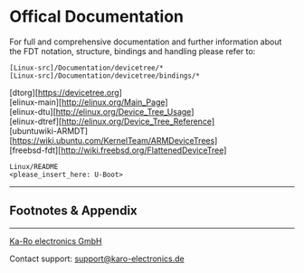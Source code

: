# Offical Documentation

For full and comprehensive documentation and further information about the FDT
notation, structure, bindings and handling please refer to:


```
[Linux-src]/Documentation/devicetree/*
[Linux-src]/Documentation/devicetree/bindings/*
```

[dtorg][https://devicetree.org]  
[elinux-main][http://elinux.org/Main_Page]  
[elinux-dtu][http://elinux.org/Device_Tree_Usage]  
[elinux-dtref][http://elinux.org/Device_Tree_Reference]  
[ubuntuwiki-ARMDT][https://wiki.ubuntu.com/KernelTeam/ARMDeviceTrees]  
[freebsd-fdt][http://wiki.freebsd.org/FlattenedDeviceTree]  


```
Linux/README
<please_insert_here: U-Boot>
```

---
## Footnotes & Appendix

---
[Ka-Ro electronics GmbH](http://www.karo-electronics.de)

Contact support: support@karo-electronics.de
